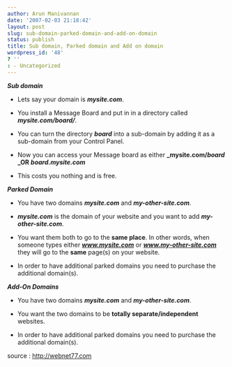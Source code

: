 ```yaml
---
author: Arun Manivannan
date: '2007-02-03 21:18:42'
layout: post
slug: sub-domain-parked-domain-and-add-on-domain
status: publish
title: Sub domain, Parked domain and Add on domain
wordpress_id: '48'
? ''
: - Uncategorized
---
```


_**Sub domain**_

  * Lets say your domain is **_mysite.com_**.

  * You install a Message Board and put in in a directory called
**_mysite.com/_board_/_**.

  * You can turn the directory _**board**_ into a sub-domain by adding it as a
sub-domain from your Control Panel.

  * Now you can access your Message board as either **_mysite.com/_board_
_OR** **__board_.mysite.com_**

  * This costs you nothing and is free.

_**Parked Domain**_

  * You have two domains _**mysite.com**_ and _**my-other-site.com**_.

  * _**mysite.com**_ is the domain of your website and you want to add _**my-
other-site.com**_.

  * You want them both to go to the **same place**. In other words, when
someone types either _**www.mysite.com**_ or **_www.my-other-site.com_** they
will go to the **same** page(s) on your website.

  * In order to have additional parked domains you need to purchase the
additional domain(s).

_**Add-On Domains**_

  * You have two domains _**mysite.com**_ and _**my-other-site.com**_.

  * You want the two domains to be **totally separate/independent** websites.

  * In order to have additional parked domains you need to purchase the
additional domain(s).

source : http://webnet77.com

